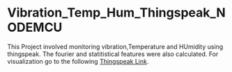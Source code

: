# Vibration_Temp_Hum_Thingspeak_NODEMCU
 This Project involved monitoring vibration,Temperature and HUmidity using thingspeak. The fourier and statitistical features were also calculated. For visualization go to the following [Thingspeak Link](https://thingspeak.com/channels/1764189).
 
